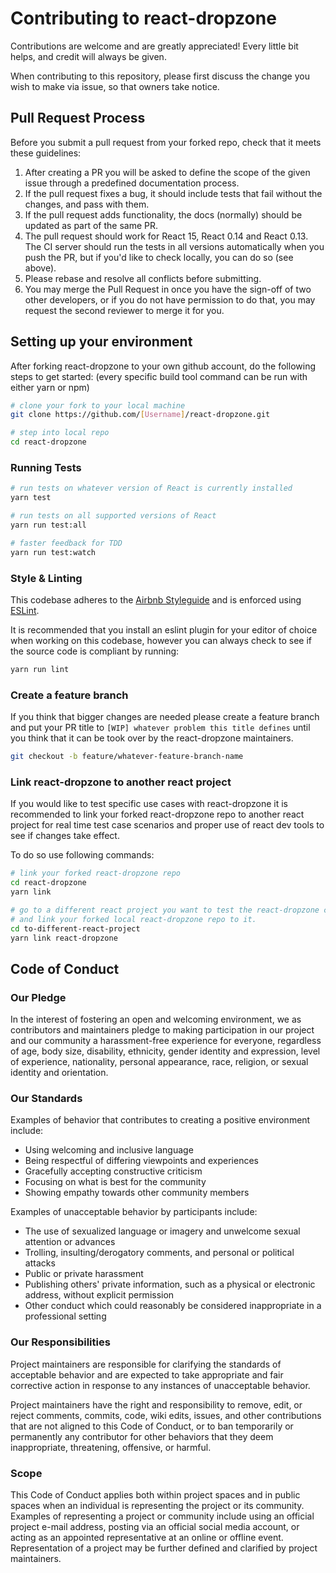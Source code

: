 # Contributing to react-dropzone
Contributions are welcome and are greatly appreciated! Every little bit helps, and credit will
always be given.

When contributing to this repository, please first discuss the change you wish to make via issue,
so that owners take notice.

## Pull Request Process
Before you submit a pull request from your forked repo, check that it meets these guidelines:

1. After creating a PR you will be asked to define the scope of the given issue through a predefined documentation process.
2. If the pull request fixes a bug, it should include tests that fail without the changes, and pass
with them.
3. If the pull request adds functionality, the docs (normally) should be updated as part of the same PR.
4. The pull request should work for React 15, React 0.14 and React 0.13. The CI server should run the
tests in all versions automatically when you push the PR, but if you'd like to check locally, you
can do so (see above).
5. Please rebase and resolve all conflicts before submitting.
6. You may merge the Pull Request in once you have the sign-off of two other developers, or if you 
   do not have permission to do that, you may request the second reviewer to merge it for you.

## Setting up your environment

After forking react-dropzone to your own github account, do the following steps to get started:
(every specific build tool command can be run with either yarn or npm)

```bash
# clone your fork to your local machine
git clone https://github.com/[Username]/react-dropzone.git

# step into local repo
cd react-dropzone
```

### Running Tests

```bash
# run tests on whatever version of React is currently installed
yarn test
```

```bash
# run tests on all supported versions of React
yarn run test:all
```

```bash
# faster feedback for TDD
yarn run test:watch
```
### Style & Linting

This codebase adheres to the [Airbnb Styleguide](https://github.com/airbnb/javascript) and is
enforced using [ESLint](http://eslint.org/).

It is recommended that you install an eslint plugin for your editor of choice when working on this
codebase, however you can always check to see if the source code is compliant by running:

```bash
yarn run lint
```

### Create a feature branch
If you think that bigger changes are needed please create a feature branch and put your PR title
to `[WIP] whatever problem this title defines` until you think that it can be took over by the
react-dropzone maintainers.

```bash
git checkout -b feature/whatever-feature-branch-name
```

### Link react-dropzone to another react project
If you would like to test specific use cases with react-dropzone it is recommended to
link your forked react-dropzone repo to another react project for real time test case
scenarios and proper use of react dev tools to see if changes take effect.

To do so use following commands:

``` bash
# link your forked react-dropzone repo
cd react-dropzone
yarn link
```

``` bash
# go to a different react project you want to test the react-dropzone component
# and link your forked local react-dropzone repo to it.
cd to-different-react-project
yarn link react-dropzone
```

## Code of Conduct

### Our Pledge

In the interest of fostering an open and welcoming environment, we as
contributors and maintainers pledge to making participation in our project and
our community a harassment-free experience for everyone, regardless of age, body
size, disability, ethnicity, gender identity and expression, level of experience,
nationality, personal appearance, race, religion, or sexual identity and
orientation.

### Our Standards

Examples of behavior that contributes to creating a positive environment
include:

* Using welcoming and inclusive language
* Being respectful of differing viewpoints and experiences
* Gracefully accepting constructive criticism
* Focusing on what is best for the community
* Showing empathy towards other community members

Examples of unacceptable behavior by participants include:

* The use of sexualized language or imagery and unwelcome sexual attention or
advances
* Trolling, insulting/derogatory comments, and personal or political attacks
* Public or private harassment
* Publishing others' private information, such as a physical or electronic
  address, without explicit permission
* Other conduct which could reasonably be considered inappropriate in a
  professional setting

### Our Responsibilities

Project maintainers are responsible for clarifying the standards of acceptable
behavior and are expected to take appropriate and fair corrective action in
response to any instances of unacceptable behavior.

Project maintainers have the right and responsibility to remove, edit, or
reject comments, commits, code, wiki edits, issues, and other contributions
that are not aligned to this Code of Conduct, or to ban temporarily or
permanently any contributor for other behaviors that they deem inappropriate,
threatening, offensive, or harmful.

### Scope

This Code of Conduct applies both within project spaces and in public spaces
when an individual is representing the project or its community. Examples of
representing a project or community include using an official project e-mail
address, posting via an official social media account, or acting as an appointed
representative at an online or offline event. Representation of a project may be
further defined and clarified by project maintainers.
